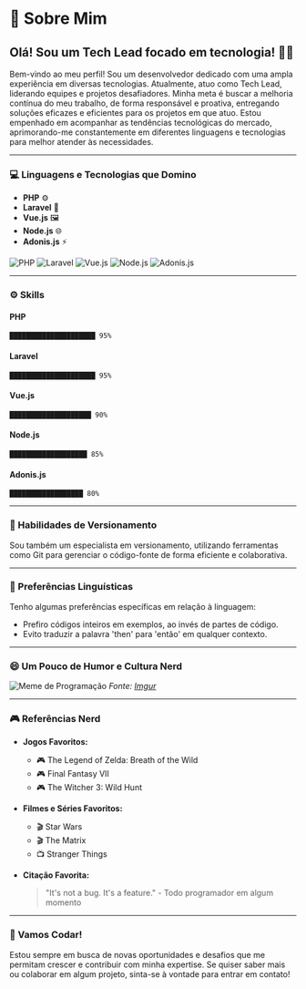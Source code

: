 
# 🚀 Sobre Mim

## Olá! Sou um Tech Lead focado em tecnologia! 👨‍💻

Bem-vindo ao meu perfil! Sou um desenvolvedor dedicado com uma ampla experiência em diversas tecnologias. Atualmente, atuo como Tech Lead, liderando equipes e projetos desafiadores. Minha meta é buscar a melhoria contínua do meu trabalho, de forma responsável e proativa, entregando soluções eficazes e eficientes para os projetos em que atuo. Estou empenhado em acompanhar as tendências tecnológicas do mercado, aprimorando-me constantemente em diferentes linguagens e tecnologias para melhor atender às necessidades.

---

### 💻 Linguagens e Tecnologias que Domino

- **PHP** ⚙️
- **Laravel** 🔧
- **Vue.js** 🖼️
- **Node.js** 🌐
- **Adonis.js** ⚡

![PHP](https://img.shields.io/badge/PHP-777BB4?style=for-the-badge&logo=php&logoColor=white)
![Laravel](https://img.shields.io/badge/Laravel-FF2D20?style=for-the-badge&logo=laravel&logoColor=white)
![Vue.js](https://img.shields.io/badge/Vue.js-4FC08D?style=for-the-badge&logo=vue.js&logoColor=white)
![Node.js](https://img.shields.io/badge/Node.js-339933?style=for-the-badge&logo=node.js&logoColor=white)
![Adonis.js](https://img.shields.io/badge/Adonis.js-220052?style=for-the-badge&logo=adonisjs&logoColor=white)

---

### ⚙️ Skills

#### PHP
``` 
█████████████████████ 95%
```

#### Laravel
``` 
█████████████████████ 95%
```

#### Vue.js
``` 
████████████████████ 90%
```

#### Node.js
``` 
███████████████████ 85%
```

#### Adonis.js
``` 
██████████████████ 80%
```

---

### 🔄 Habilidades de Versionamento

Sou também um especialista em versionamento, utilizando ferramentas como Git para gerenciar o código-fonte de forma eficiente e colaborativa.

---

### 📝 Preferências Linguísticas

Tenho algumas preferências específicas em relação à linguagem:

- Prefiro códigos inteiros em exemplos, ao invés de partes de código.
- Evito traduzir a palavra 'then' para 'então' em qualquer contexto.

---

### 😄 Um Pouco de Humor e Cultura Nerd

![Meme de Programação](https://i.imgur.com/nw9rBsN.jpg)
*Fonte: [Imgur](https://imgur.com/nw9rBsN)*

---

### 🎮 Referências Nerd

- **Jogos Favoritos:**
  - 🎮 The Legend of Zelda: Breath of the Wild
  - 🎮 Final Fantasy VII
  - 🎮 The Witcher 3: Wild Hunt

- **Filmes e Séries Favoritos:**
  - 🎬 Star Wars
  - 🎬 The Matrix
  - 📺 Stranger Things

- **Citação Favorita:**
  > "It's not a bug. It's a feature." - Todo programador em algum momento

---

### 🚀 Vamos Codar!

Estou sempre em busca de novas oportunidades e desafios que me permitam crescer e contribuir com minha expertise. Se quiser saber mais ou colaborar em algum projeto, sinta-se à vontade para entrar em contato!

